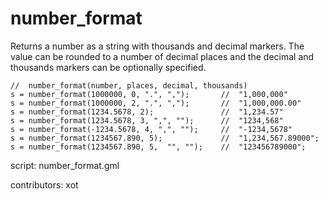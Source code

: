 number_format
=============

Returns a number as a string with thousands and decimal markers.
The value can be rounded to a number of decimal places and the
decimal and thousands markers can be optionally specified.

    //  number_format(number, places, decimal, thousands)
    s = number_format(1000000, 0, ".", ",");       //  "1,000,000"
    s = number_format(1000000, 2, ".", ",");       //  "1,000,000.00"
    s = number_format(1234.5678, 2);               //  "1,234.57"
    s = number_format(1234.5678, 3, ",", "");      //  "1234,568"
    s = number_format(-1234.5678, 4, ",", "");     //  "-1234,5678"
    s = number_format(1234567.890, 5);             //  "1,234,567.89000";
    s = number_format(1234567.890, 5,  "", "");    //  "123456789000";

script: number_format.gml

contributors: xot
